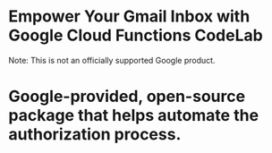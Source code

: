 # Empower Your Gmail Inbox with Google Cloud Functions CodeLab

Note: This is not an officially supported Google product.

# Google-provided, open-source package that helps automate the authorization process.
 